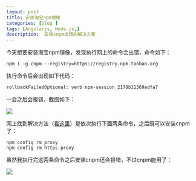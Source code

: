```yaml
---
layout: post
title: 安装淘宝npm镜像
categories: [blog ]
tags: [Angularjs, Node.js,]
description:  安装cnpm出错的解决方案
---
```


今天想要安装淘宝npm镜像，发现执行网上的命令会出错，命令如下：
```
npm i -g cnpm --registry=https://registry.npm.taobao.org
```
执行命令后会出现如下代码：
```
rollbackFailedOptional: verb npm-session 2170b11369adfa7
```
一会之后会报错，截图如下：

<img src="http://ohhuvbasf.bkt.clouddn.com/170903-1.PNG" />

网上找到解决方法（[看这里](<https://github.com/npm/npm/issues/17246>)）是依次执行下面两条命令，之后既可以安装cnpm了：
```
npm config rm proxy
npm config rm https-proxy
```

虽然我执行完这两条命令之后安装cnpm还会报错，不过cnpm能用了：

<img src="http://ohhuvbasf.bkt.clouddn.com/170903-2.PNG" />
